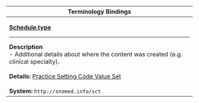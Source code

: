 |Terminology Bindings|
|---|
|<p>**[Schedule.type](http://hl7.org/fhir/DSTU2/schedule-definitions.html#Schedule.type)**<hr>**Description**<br>- Additional details about where the content was created (e.g. clinical specialty).<br><br>**Details:** [Practice Setting Code Value Set](http://hl7.org/fhir/dstu2/valueset-c80-practice-codes.html)<br><br>**System:** `http://snomed.info/sct`|